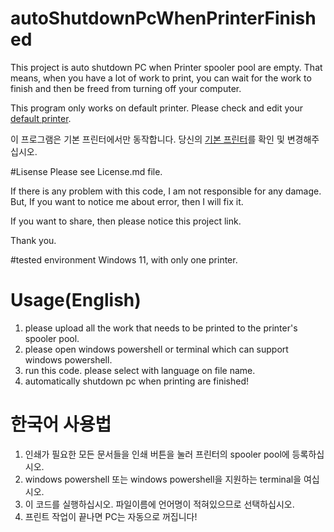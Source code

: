 # autoShutdownPcWhenPrinterFinished

This project is auto shutdown PC when Printer spooler pool are empty. That means, when you have a lot of work to print, you can wait for the work to finish and then be freed from turning off your computer.


This program only works on default printer. Please check and edit your [default printer](https://support.microsoft.com/en-us/windows/set-a-default-printer-in-windows-e10cf8b8-e596-b102-bf84-c41022b5036f).

이 프로그램은 기본 프린터에서만 동작합니다. 당신의 [기본 프린터](https://support.microsoft.com/ko-kr/windows/windows-%EA%B8%B0%EB%B3%B8-%ED%94%84%EB%A6%B0%ED%84%B0-%EC%84%A4%EC%A0%95-e10cf8b8-e596-b102-bf84-c41022b5036f)를 확인 및 변경해주십시오.

#Lisense
Please see License.md file.


If there is any problem with this code, I am not responsible for any damage. But, If you want to notice me about error, then I will fix it.


If you want to share, then please notice this project link.


Thank you.

#tested environment
Windows 11, with only one printer.

# Usage(English)
1. please upload all the work that needs to be printed to the printer's spooler pool.
2. please open windows powershell or terminal which can support windows powershell.
3. run this code. please select with language on file name.
4. automatically shutdown pc when printing are finished!


# 한국어 사용법
1. 인쇄가 필요한 모든 문서들을 인쇄 버튼을 눌러 프린터의 spooler pool에 등록하십시오.
2. windows powershell 또는 windows powershell을 지원하는 terminal을 여십시오.
3. 이 코드를 실행하십시오. 파일이름에 언어명이 적혀있으므로 선택하십시오.
4. 프린트 작업이 끝나면 PC는 자동으로 꺼집니다!
